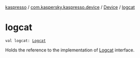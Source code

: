 [kaspresso](../../index.md) / [com.kaspersky.kaspresso.device](../index.md) / [Device](index.md) / [logcat](./logcat.md)

# logcat

`val logcat: `[`Logcat`](../../com.kaspersky.kaspresso.device.logcat/-logcat/index.md)

Holds the reference to the implementation of [Logcat](../../com.kaspersky.kaspresso.device.logcat/-logcat/index.md) interface.

